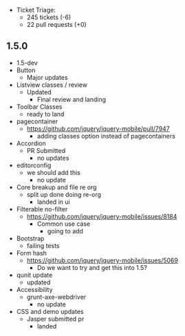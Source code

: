 * Ticket Triage:
  * 245 tickets (-6)
  * 22 pull requests (+0)

## 1.5.0
  * 1.5-dev
  * Button
    * Major updates
  * Listview classes / review
    * Updated
      * Final review and landing
  * Toolbar Classes
    * ready to land
  * pagecontainer
    * https://github.com/jquery/jquery-mobile/pull/7947
      * adding classes option instead of pagecontainers
  * Accordion
    * PR Submitted
      * no updates
  * editorconfig
    * we should add this
      * no update
  * Core breakup and file re org
    * split up done doing re-org
      * landed in ui
  * Filterable no-filter
    * https://github.com/jquery/jquery-mobile/issues/8184
      * Common use case
        * going to add
  * Bootstrap
    * failing tests
  * Form hash
    * https://github.com/jquery/jquery-mobile/issues/5069
      * Do we want to try and get this into 1.5?
  * qunit update
    * updated
  * Accessibility
    * grunt-axe-webdriver
      * no update
  * CSS and demo updates
    * Jasper submitted pr
      * landed
